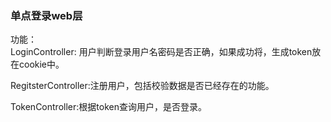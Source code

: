 <h3>单点登录web层</h3>

功能：  
LoginController: 用户判断登录用户名密码是否正确，如果成功将，生成token放在cookie中。

RegitsterController:注册用户，包括校验数据是否已经存在的功能。

TokenController:根据token查询用户，是否登录。